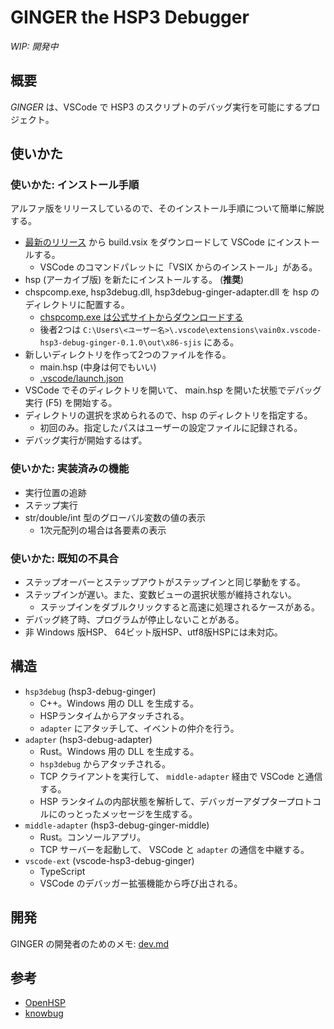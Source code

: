 # GINGER the HSP3 Debugger

*WIP: 開発中*

## 概要

*GINGER* は、VSCode で HSP3 のスクリプトのデバッグ実行を可能にするプロジェクト。

## 使いかた

### 使いかた: インストール手順

アルファ版をリリースしているので、そのインストール手順について簡単に解説する。

- [最新のリリース](https://github.com/vain0x/hsp3-debug-ginger/releases/latest) から build.vsix をダウンロードして VSCode にインストールする。
    - VSCode のコマンドパレットに「VSIX からのインストール」がある。
- hsp (アーカイブ版) を新たにインストールする。 (**推奨**)
- chspcomp.exe, hsp3debug.dll, hsp3debug-ginger-adapter.dll を hsp のディレクトリに配置する。
    - [chspcomp.exe は公式サイトからダウンロードする](http://lldev.jp/others/freeware.html#chspcomp)
    - 後者2つは `C:\Users\<ユーザー名>\.vscode\extensions\vain0x.vscode-hsp3-debug-ginger-0.1.0\out\x86-sjis` にある。
- 新しいディレクトリを作って2つのファイルを作る。
    - main.hsp (中身は何でもいい)
    - [.vscode/launch.json](examples/.vscode/launch.json)
- VSCode でそのディレクトリを開いて、 main.hsp を開いた状態でデバッグ実行 (F5) を開始する。
- ディレクトリの選択を求められるので、hsp のディレクトリを指定する。
    - 初回のみ。指定したパスはユーザーの設定ファイルに記録される。
- デバッグ実行が開始するはず。

### 使いかた: 実装済みの機能

- 実行位置の追跡
- ステップ実行
- str/double/int 型のグローバル変数の値の表示
    - 1次元配列の場合は各要素の表示

### 使いかた: 既知の不具合

- ステップオーバーとステップアウトがステップインと同じ挙動をする。
- ステップインが遅い。また、変数ビューの選択状態が維持されない。
    - ステップインをダブルクリックすると高速に処理されるケースがある。
- デバッグ終了時、プログラムが停止しないことがある。
- 非 Windows 版HSP、 64ビット版HSP、utf8版HSPには未対応。

## 構造

- `hsp3debug` (hsp3-debug-ginger)
    - C++。Windows 用の DLL を生成する。
    - HSPランタイムからアタッチされる。
    - `adapter` にアタッチして、イベントの仲介を行う。
- `adapter` (hsp3-debug-adapter)
    - Rust。Windows 用の DLL を生成する。
    - `hsp3debug` からアタッチされる。
    - TCP クライアントを実行して、 `middle-adapter` 経由で VSCode と通信する。
    - HSP ランタイムの内部状態を解析して、デバッガーアダプタープロトコルにのっとったメッセージを生成する。
- `middle-adapter` (hsp3-debug-ginger-middle)
    - Rust。コンソールアプリ。
    - TCP サーバーを起動して、 VSCode と `adapter` の通信を中継する。
- `vscode-ext` (vscode-hsp3-debug-ginger)
    - TypeScript
    - VSCode のデバッガー拡張機能から呼び出される。

## 開発

GINGER の開発者のためのメモ: [dev.md](./dev.md)

## 参考

- [OpenHSP](http://dev.onionsoft.net/trac)
- [knowbug](https://github.com/vain0x/knowbug)
